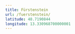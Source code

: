 ```yaml
---
title: Fürstenstein
url: /fuerstenstein/
latitude: 48.7190844
longitude: 13.330968700000001
---
```

